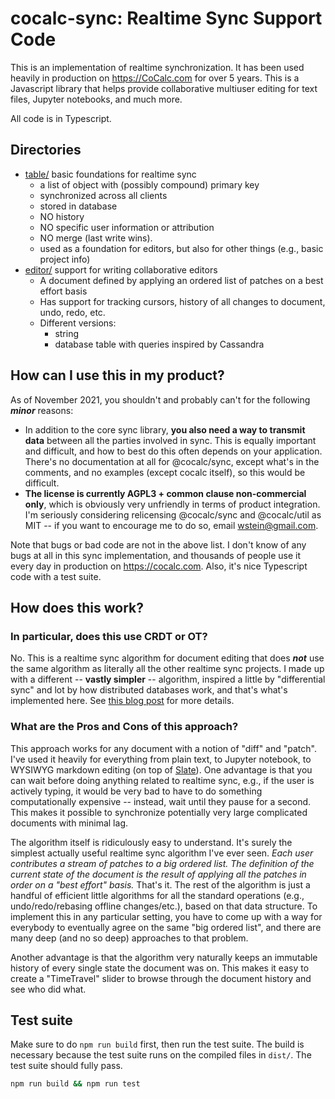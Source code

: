 # cocalc-sync:  Realtime Sync Support Code

This is an implementation of realtime synchronization. It has been used heavily in production on https://CoCalc.com for over 5 years.  This is a Javascript library that helps provide collaborative multiuser editing for text files, Jupyter notebooks, and much more.

All code is in Typescript.

## Directories

- [table/](./table) basic foundations for realtime sync
  - a list of object with (possibly compound) primary key
  - synchronized across all clients
  - stored in database
  - NO history
  - NO specific user information or attribution
  - NO merge (last write wins).
  - used as a foundation for editors, but also for other things (e.g., basic project info)
- [editor/](./editor) support for writing collaborative editors
  - A document defined by applying an ordered list of patches on a best effort basis
  - Has support for tracking cursors, history of all changes to document, undo, redo, etc.
  - Different versions:
    - string
    - database table with queries inspired by Cassandra

## How can I use this in my product?

As of November 2021, you shouldn't and probably can't for the following _**minor**_ reasons:

- In addition to the core sync library, **you also need a way to transmit data** between all the parties involved in sync.  This is equally important and difficult, and how to best do this often depends on your application.   There's no documentation at all for @cocalc/sync, except what's in the comments, and no examples (except cocalc itself), so this would be difficult.
- **The license is currently AGPL3 + common clause non-commercial only**, which is obviously very unfriendly in terms of product integration.  I'm seriously considering relicensing @cocalc/sync and @cocalc/util as MIT -- if you want to encourage me to do so, email [wstein@gmail.com](mailto:wstein@gmail.com).

Note that bugs or bad code are not in the above list.  I don't know of any bugs at all in this sync implementation, and thousands of people use it every day in production on https://cocalc.com.   Also, it's nice Typescript code with a test suite. 

## How does this work?

### In particular, does this use CRDT or OT?

No.  This is a realtime sync algorithm for document editing that does _**not**_ use the same algorithm as literally all the other realtime sync projects.  I made up with a different -- **vastly simpler** -- algorithm, inspired a little by "differential sync" and lot by how distributed databases work, and that's what's implemented here.  See [this blog post](https://blog.cocalc.com/2018/10/11/collaborative-editing.html) for more details.

### What are the Pros and Cons of this approach?

This approach works for any document with a notion of "diff" and "patch".  I've used it heavily for everything from plain text, to Jupyter notebook, to WYSIWYG markdown editing (on top of [Slate](https://docs.slatejs.org/)).  One advantage is that you can wait before doing anything related to realtime sync, e.g., if the user is actively typing, it would be very bad to have to do something computationally expensive -- instead, wait until they pause for a second.   This makes it possible to synchronize potentially very large complicated documents with minimal lag.

The algorithm itself is ridiculously easy to understand.  It's surely the simplest actually useful realtime sync algorithm I've ever seen.  _Each user contributes a stream of patches to a big ordered list.  The definition of the current state of the document is the result of applying all the patches in order on a "best effort" basis._  That's it.  The rest of the algorithm is just a handful of efficient little algorithms for all the standard operations (e.g., undo/redo/rebasing offline changes/etc.), based on that data structure.  To implement this in any particular setting, you have to come up with a way for everybody to eventually agree on the same "big ordered list", and there are many deep (and no so deep) approaches to that problem.

Another advantage is that the algorithm very naturally keeps an immutable history of every single state the document was on.  This makes it easy to create a "TimeTravel" slider to browse through the document history and see who did what.

## Test suite

Make sure to do `npm run build` first, then run the test suite. The build is necessary because
the test suite runs on the compiled files in `dist/`. The test suite should fully pass.

```sh
npm run build && npm run test
```
